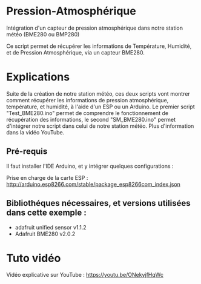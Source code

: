 # Pression-Atmosphérique
Intégration d'un capteur de pression atmosphérique dans notre station météo (BME280 ou BMP280)
 
Ce script permet de récupérer les informations de Température, Humidité, et de Pression Atmosphérique, via un capteur BME280.

# Explications
Suite de la création de notre station météo, ces deux scripts vont montrer comment récupérer les informations de pression atmosphérique, température, et humidité, à l'aide d'un ESP ou un Arduino. 
Le premier script "Test_BME280.ino" permet de comprendre le fonctionnement de récupération des informations, le second "SM_BME280.ino" permet d'intégrer notre script dans celui de notre station météo.
Plus d'information dans la vidéo YouTube.

## Pré-requis
Il faut installer l'IDE Arduino, et y intégrer quelques configurations :

Prise en charge de la carte ESP : http://arduino.esp8266.com/stable/package_esp8266com_index.json

## Bibliothéques nécessaires, et versions utilisées dans cette exemple :
  - adafruit unified sensor v1.1.2
  - Adafruit BME280 v2.0.2
  
  
# Tuto vidéo
Vidéo explicative sur YouTube : https://youtu.be/ONekyjfHqWc

